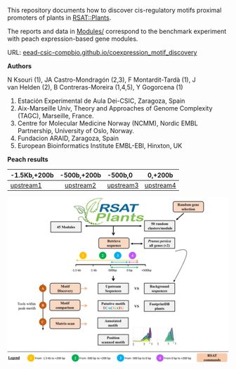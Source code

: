 
This repository documents how to discover cis-regulatory motifs proximal promoters of plants in [RSAT::Plants](http://rsat.eead.csic.es/plants). 

The reports and data in [Modules/](./Modules/) correspond to the benchmark experiment with peach expression-based gene modules.

URL: [eead-csic-compbio.github.io/coexpression_motif_discovery](https://eead-csic-compbio.github.io/coexpression_motif_discovery)

**Authors**

N Ksouri (1), JA Castro-Mondragón (2,3), F Montardit-Tardà (1), J van Helden (2), B Contreras-Moreira (1,4,5), Y Gogorcena (1)

1. Estación Experimental de Aula Dei-CSIC, Zaragoza, Spain
2. Aix-Marseille Univ, Theory and Approaches of Genome Complexity (TAGC), Marseille, France.
3. Centre for Molecular Medicine Norway (NCMM), Nordic EMBL Partnership, University of Oslo, Norway.
4. Fundacion ARAID, Zaragoza, Spain
5. European Bioinformatics Institute EMBL-EBI, Hinxton, UK

**Peach results**

|-1.5Kb,+200b|-500b,+200b|-500b,0|0,+200b|
|:---------|:--------:|:---------|:--------:|
|[upstream1](./upstream1.html) | [upstream2](./upstream2.html)| [upstream3](./upstream3.html) | [upstream4](./upstream4.html)| 



![**Legend.** Summary](./home_image.jpg)

